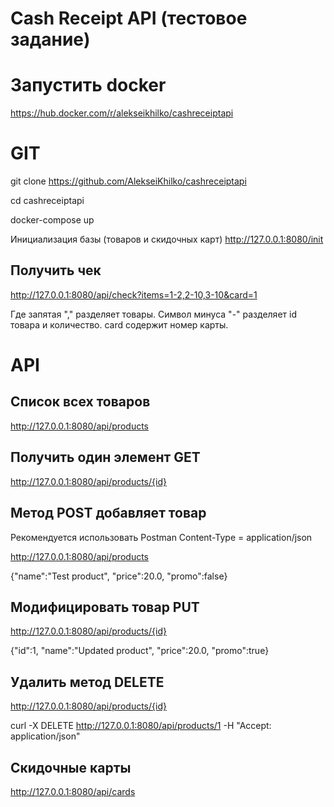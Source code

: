 # Cash Receipt API (тестовое задание)


# Запустить docker 

https://hub.docker.com/r/alekseikhilko/cashreceiptapi

# GIT
git clone https://github.com/AlekseiKhilko/cashreceiptapi

cd cashreceiptapi 

docker-compose up

 Инициализация базы (товаров и скидочных карт)
http://127.0.0.1:8080/init

## Получить чек

http://127.0.0.1:8080/api/check?items=1-2,2-10,3-10&card=1

Где запятая "," разделяет товары. Символ минуса "-" разделяет id товара и количество. card содержит номер карты.


# API

## Список всех товаров
http://127.0.0.1:8080/api/products

## Получить один элемент GET
http://127.0.0.1:8080/api/products/{id}

## Метод POST добавляет товар
Рекомендуется использовать Postman
Content-Type = application/json

http://127.0.0.1:8080/api/products

{"name":"Test product", "price":20.0, "promo":false}

## Модифицировать товар PUT

http://127.0.0.1:8080/api/products/{id}

{"id":1, "name":"Updated product", "price":20.0, "promo":true}

## Удалить метод DELETE
http://127.0.0.1:8080/api/products/{id}

curl -X DELETE http://127.0.0.1:8080/api/products/1
-H "Accept: application/json"


## Скидочные карты
http://127.0.0.1:8080/api/cards